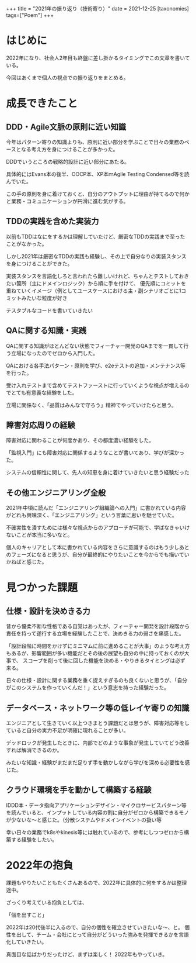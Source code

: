 +++
title = "2021年の振り返り（技術寄り）"
date = 2021-12-25
[taxonomies]
tags=["Poem"]
+++

# はじめに
2022年になり、社会人2年目も終盤に差し掛かるタイミングでこの文章を書いている。

今回はあくまで個人の視点での振り返りをまとめる。

# 成長できたこと

## DDD・Agile文脈の原則に近い知識

今年はパターン寄りの知識よりも、原則に近い部分を学ぶことで日々の業務のベースとなる考え方を身につけることが多かった。

DDDでいうところの戦略的設計に近い部分にあたる。

具体的にはEvans本の後半、OOCP本、XP本ｍAgile Testing Condensed等を読んでいた。

この手の原則を身に着けておくと、自分のアウトプットに理由が持てるので何かと業務・コミュニケーションが円滑に進む気がする。

## TDDの実践を含めた実装力

以前もTDDはなにをするかは理解していたけど、厳密なTDDの実践まで至ったことがなかった。

しかし2021年は厳密なTDDの実践も経験し、その上で自分なりの実装スタンスを身につけることができた。

実装スタンスを言語化しろと言われたら難しいけれど、ちゃんとテストしておきたい箇所（主にドメインロジック）から順に手を付けて、
優先順にコミットを重ねていくイメージ（例としてユースケースにおける主・副シナリオごとに1コミットみたいな粒度が好き

テスタブルなコードを書いていきたい

## QAに関する知識・実践

QAに関する知識がほとんどない状態でフィーチャー開発のQAまでを一貫して行う立場になったのでゼロから入門した。

QAにおける各手法パターン・原則を学び、e2eテストの追加・メンテナンス等を行った。

受け入れテストまで含めてテストファーストに行っていくような視点が増えるのでとても有意義な経験をした。

立場に関係なく、「品質はみんなで守ろう」精神でやっていけたらと思う。

## 障害対応周りの経験

障害対応に関わることが何度かあり、その都度濃い経験をした。

「監視入門」にも障害対応に関係するようなことが書いてあり、学びが深かった。

システムの信頼性に関して、先人の知恵を身に着けていきたいと思う経験だった

## その他エンジニアリング全般

2021年中頃に読んだ「エンジニアリング組織論への入門」に書かれている内容がどれも興味深く、「エンジニアリング」という言葉に思いを馳せていた。

不確実性を潰すためには様々な視点からのアプローチが可能で、学ばなきゃいけないことが本当に多いなと。

個人のキャリアとして本に書かれている内容をさらに意識するのはもう少しあとのフェーズになると思うが、自分が最終的にやりたいことを今からでも描いていかねばと感じた。

# 見つかった課題

## 仕様・設計を決めきる力
昔から優柔不断な性格である自覚はあったが、フィーチャー開発を設計段階から責任を持って遂行する立場を経験したことで、決めきる力の弱さを痛感した。

「設計段階に時間をかけずにミニマムに前に進めることが大事」のような考え方もあるが、影響範囲が多い機能だとその後の展望も自分の中に持っておくのが大事で、
スコープを削って後に回した機能を決める・やりきるタイミングは必ず来る。

日々の仕様・設計に関する業務を重く捉えすぎるのも良くないと思うが、「自分がこのシステムを作っていくんだ！」という意志を持った経験だった。

## データベース・ネットワーク等の低レイヤ寄りの知識

エンジニアとして生きていく以上つきまとう課題だとは思うが、障害対応等をしていると自分の実力不足が明確に現れることが多い。

デッドロックが発生したときに、内部でどのような事象が発生していてどう改善すれば解消できるのか。

みたいな知識・経験がまだまだ足りず手を動かしながら学びを深める必要性を感じた。

## クラウド環境を手を動かして構築する経験

IDDD本・データ指向アプリケーションデザイン・マイクロサービスパターン等を読んでいると、インプットしている内容の割に自分がゼロから構築できるモノが少ないな〜と感じた。（分散システムやドメインイベントの扱い等

幸い日々の業務でk8sやkinesis等には触れているので、参考にしつつゼロから構築する経験をしたい。

# 2022年の抱負

課題もやりたいこともたくさんあるので、2022年に具体的に何をするかは整理途中。

ざっくり考えている抱負としては、

「個を出すこと」

2022年は20代後半に入るので、自分の個性を確立させていきたいな〜、と。
個性を出して、チーム・会社にとって自分がどういった強みを発揮できるかを言語化していきたい。

真面目な話ばかりだったけど、まずは楽しく！
2022年もやっていき。
